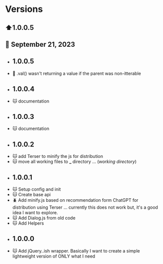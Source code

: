 
  # Versions


## :arrow_up:1.0.0.5

## :date: September 21, 2023

*  ## 1.0.0.5
* :bug: .val() wasn't returning a value if the parent was non-itterable
*  ## 1.0.0.4
* :cat: documentation
*  ## 1.0.0.3
* :cat: documentation
*  ## 1.0.0.2
* :cat: add Terser to minify the js for distribution
* :cat: move all working files to **_** directory ... (*working directory*)
*  ## 1.0.0.1
* :cat: Setup config and init
* :cat: Create base api
* :beetle: Add minify.js based on recommendation form ChatGPT for distribution using Terser ... currently this does not work but, it's a good idea I want to explore.
* :cat: Add Dialog.js from old code
* :cat: Add Helpers
*  ## 1.0.0.0
* :cat: Add jQuery..ish wrapper. Basically I want to create a simple lightweight version of ONLY what I need
